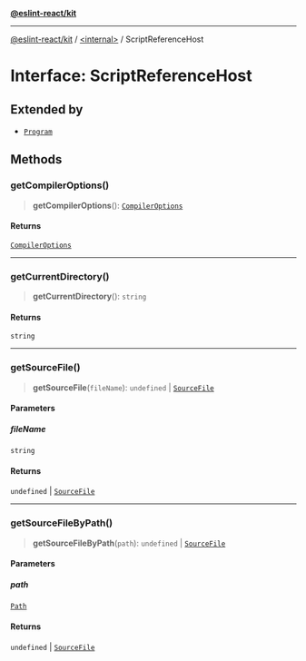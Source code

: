 [**@eslint-react/kit**](../../README.md)

***

[@eslint-react/kit](../../README.md) / [\<internal\>](../README.md) / ScriptReferenceHost

# Interface: ScriptReferenceHost

## Extended by

- [`Program`](Program.md)

## Methods

### getCompilerOptions()

> **getCompilerOptions**(): [`CompilerOptions`](CompilerOptions.md)

#### Returns

[`CompilerOptions`](CompilerOptions.md)

***

### getCurrentDirectory()

> **getCurrentDirectory**(): `string`

#### Returns

`string`

***

### getSourceFile()

> **getSourceFile**(`fileName`): `undefined` \| [`SourceFile`](SourceFile.md)

#### Parameters

##### fileName

`string`

#### Returns

`undefined` \| [`SourceFile`](SourceFile.md)

***

### getSourceFileByPath()

> **getSourceFileByPath**(`path`): `undefined` \| [`SourceFile`](SourceFile.md)

#### Parameters

##### path

[`Path`](../type-aliases/Path.md)

#### Returns

`undefined` \| [`SourceFile`](SourceFile.md)
